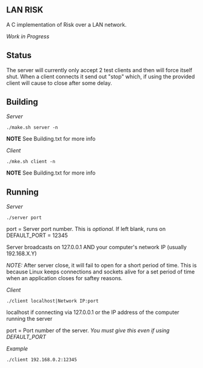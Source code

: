 LAN RISK
--------
A C implementation of Risk over a LAN network.

*Work in Progress*

Status
------
The server will currently only accept 2 test clients and then will force itself shut. When a client connects it send out "stop" which, if using the provided client will cause to close after some delay.


Building
--------
*Server*

    ./make.sh server -n

**NOTE** See Building.txt for more info


*Client*

    ./mke.sh client -n

**NOTE** See Building.txt for more info


Running
-------
*Server*

    ./server port

port = Server port number. This is *optional*. If left blank, runs on DEFAULT_PORT = 12345

Server broadcasts on 127.0.0.1 AND your computer's network IP (usually 192.168.X.Y)

*NOTE:* After server close, it will fail to open for a short period of time. This is because Linux keeps connections and sockets alive for a set period of time when an application closes for saftey reasons.


*Client*

    ./client localhost|Network IP:port

localhost if connecting via 127.0.0.1 or the IP address of the computer running the server

port = Port number of the server. *You must give this even if using DEFAULT_PORT*

*Example*

    ./client 192.168.0.2:12345

